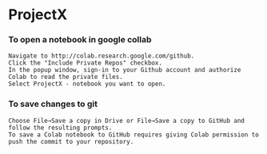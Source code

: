# ProjectX

### To open a notebook in google collab
    Navigate to http://colab.research.google.com/github.
    Click the "Include Private Repos" checkbox.
    In the popup window, sign-in to your Github account and authorize Colab to read the private files.
    Select ProjectX - notebook you want to open.

### To save changes to git
    Choose File→Save a copy in Drive or File→Save a copy to GitHub and follow the resulting prompts. 
    To save a Colab notebook to GitHub requires giving Colab permission to push the commit to your repository.

